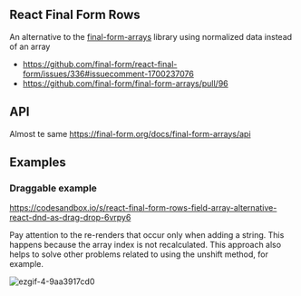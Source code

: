 ## React Final Form Rows
An alternative to the [final-form-arrays](https://github.com/final-form/final-form-arrays) library using normalized data instead of an array
* https://github.com/final-form/react-final-form/issues/336#issuecomment-1700237076
* https://github.com/final-form/final-form-arrays/pull/96

## API
Almost te same https://final-form.org/docs/final-form-arrays/api

## Examples

### Draggable example
https://codesandbox.io/s/react-final-form-rows-field-array-alternative-react-dnd-as-drag-drop-6vrpy6

Pay attention to the re-renders that occur only when adding a string. This happens because the array index is not recalculated. This approach also helps to solve other problems related to using the unshift method, for example.

![ezgif-4-9aa3917cd0](https://github.com/makhnatkin/react-final-form-rows/assets/1963954/e62df33c-f73f-46b3-a827-376d59168dc7)

